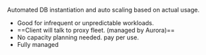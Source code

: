 Automated DB instantiation and auto scaling based on actual usage.
- Good for infrequent or unpredictable workloads. 
- ==Client will talk to proxy fleet. (managed by Aurora)==
- No capacity planning needed. pay per use.
- Fully managed